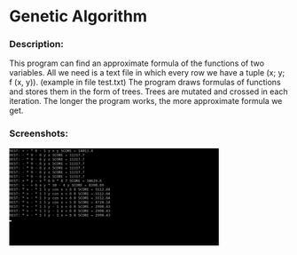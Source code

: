 <h1>Genetic Algorithm</h1>

<h3>Description:</h3>
This program can find an approximate formula of the functions of two variables.
All we need is a text file in which every row we have a tuple (x; y; f (x, y)). (example in file test.txt)
The program draws formulas of functions and stores them in the form of trees.
Trees are mutated and crossed in each iteration. The longer the program works, the more approximate formula we get.

<h3>Screenshots:</h3>

<img src="scr1.png" width="75%">
